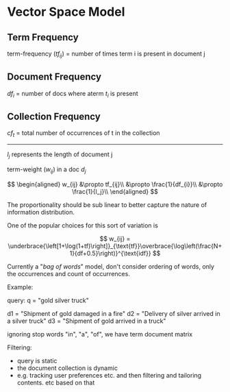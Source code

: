 # Vector Space Model

## Term Frequency

term-frequency ($tf_{ij}$) = number of times term i is present in document j

## Document Frequency

$df_{i}$ = number of docs where aterm $t_i$ is present

## Collection Frequency

$cf_t$ = total number of occurrences of t in the collection

--- 

$l_j$ represents the length of document j

term-weight ($w_{ij}$) in a doc $d_j$ 

$$
\begin{aligned}
    w_{ij} &\propto tf_{ij}\\
     &\propto \frac{1}{df_{i}}\\
     &\propto \frac{1}{l_j}\\
\end{aligned}
$$

The proportionality should be sub linear to better capture the nature of information distribution.

One of the popular choices for this sort of variation is 

$$
w_{ij} = \underbrace{\left[1+\log(1+tf)\right]}_{\text{tf}}\overbrace{\log\left(\frac{N+1}{df+0.5}\right)}^{\text{idf}}
$$

Currently a "*bag of words*" model, don't consider ordering of words, only the occurrences and count of occurrences.

Example:

query: 
q = "gold silver truck"

d1 = "Shipment of gold damaged in a fire"
d2 = "Delivery of silver arrived in a silver truck"
d3 = "Shipment of gold arrived in a truck"

ignoring stop words "in", "a", "of",
we have term document matrix


Filtering: 
- query is static
- the document collection is dynamic
- e.g. tracking user preferences etc. and then filtering and tailoring contents. etc based on that

